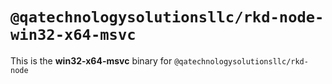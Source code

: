 # `@qatechnologysolutionsllc/rkd-node-win32-x64-msvc`

This is the **win32-x64-msvc** binary for `@qatechnologysolutionsllc/rkd-node`
